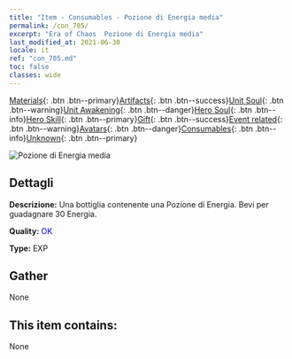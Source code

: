 ```yaml
---
title: "Item - Consumables - Pozione di Energia media"
permalink: /con_705/
excerpt: "Era of Chaos  Pozione di Energia media"
last_modified_at: 2021-06-30
locale: it
ref: "con_705.md"
toc: false
classes: wide
---
```

 [Materials](/ItemsIT/){: .btn .btn--primary}[Artifacts](/ItemsIT/Artifacts/){: .btn .btn--success}[Unit Soul](/ItemsIT/UnitSoul/){: .btn .btn--warning}[Unit Awakening](/ItemsIT/UnitAwakening/){: .btn .btn--danger}[Hero Soul](/ItemsIT/HeroSoul/){: .btn .btn--info}[Hero Skill](/ItemsIT/HeroSkill/){: .btn .btn--primary}[Gift](/ItemsIT/Gift/){: .btn .btn--success}[Event related](/ItemsIT/Events/){: .btn .btn--warning}[Avatars](/ItemsIT/Avatars/){: .btn .btn--danger}[Consumables](/ItemsIT/Consumables/){: .btn .btn--info}[Unknown](/ItemsIT/Unknown/){: .btn .btn--primary}

 ![Pozione di Energia media](/images/t/i_505.png)

## Dettagli
 **Descrizione:** Una bottiglia contenente una Pozione di Energia. Bevi per guadagnare 30 Energia.

 **Quality:** <span style="color: #0000CD">OK</span>

 **Type:** EXP

## Gather

  None

## This item contains:

  None

